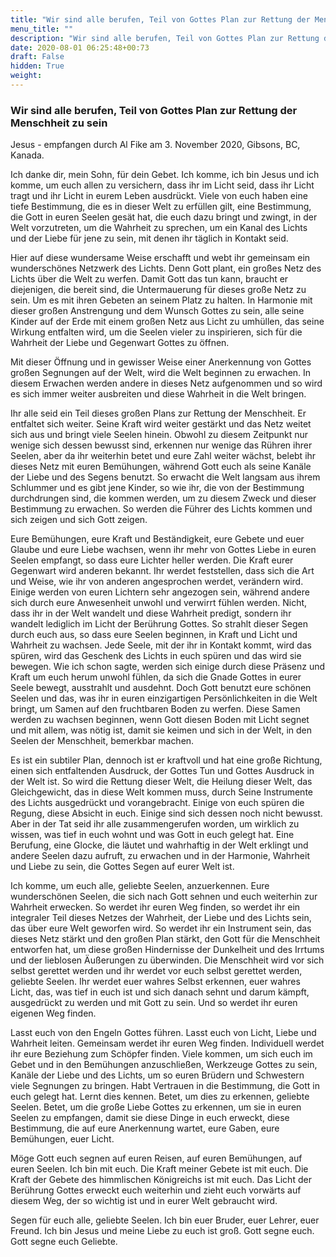 ```yaml
---
title: "Wir sind alle berufen, Teil von Gottes Plan zur Rettung der Menschheit zu sein"
menu_title: ""
description: "Wir sind alle berufen, Teil von Gottes Plan zur Rettung der Menschheit zu sein"
date: 2020-08-01 06:25:48+00:73
draft: False
hidden: True
weight:
---
```

### Wir sind alle berufen, Teil von Gottes Plan zur Rettung der Menschheit zu sein

Jesus - empfangen durch Al Fike am 3. November 2020, Gibsons, BC, Kanada.

Ich danke dir, mein Sohn, für dein Gebet. Ich komme, ich bin Jesus und ich komme, um euch allen zu versichern, dass ihr im Licht seid, dass ihr Licht tragt und ihr Licht in eurem Leben ausdrückt. Viele von euch haben eine tiefe Bestimmung, die es in dieser Welt zu erfüllen gilt, eine Bestimmung, die Gott in euren Seelen gesät hat, die euch dazu bringt und zwingt, in der Welt vorzutreten, um die Wahrheit zu sprechen, um ein Kanal des Lichts und der Liebe für jene zu sein, mit denen ihr täglich in Kontakt seid. 

Hier auf diese wundersame Weise erschafft und webt ihr gemeinsam ein wunderschönes Netzwerk des Lichts. Denn Gott plant, ein großes Netz des Lichts über die Welt zu werfen. Damit Gott das tun kann, braucht er diejenigen, die bereit sind, die Untermauerung für dieses große Netz zu sein. Um es mit ihren Gebeten an seinem Platz zu halten. In Harmonie mit dieser großen Anstrengung und dem Wunsch Gottes zu sein, alle seine Kinder auf der Erde mit einem großen Netz aus Licht zu umhüllen, das seine Wirkung entfalten wird, um die Seelen vieler zu inspirieren, sich für die Wahrheit der Liebe und Gegenwart Gottes zu öffnen.  

Mit dieser Öffnung und in gewisser Weise einer Anerkennung von Gottes großen Segnungen auf der Welt, wird die Welt beginnen zu erwachen. In diesem Erwachen werden andere in dieses Netz aufgenommen und so wird es sich immer weiter ausbreiten und diese Wahrheit in die Welt bringen.  

Ihr alle seid ein Teil dieses großen Plans zur Rettung der Menschheit. Er entfaltet sich weiter. Seine Kraft wird weiter gestärkt und das Netz weitet sich aus und bringt viele Seelen hinein. Obwohl zu diesem Zeitpunkt nur wenige sich dessen bewusst sind, erkennen nur wenige das Rühren ihrer Seelen, aber da ihr weiterhin betet und eure Zahl weiter wächst, belebt ihr dieses Netz mit euren Bemühungen, während Gott euch als seine Kanäle der Liebe und des Segens benutzt. So erwacht die Welt langsam aus ihrem Schlummer und es gibt jene Kinder, so wie ihr, die von der Bestimmung durchdrungen sind, die kommen werden, um zu diesem Zweck und dieser Bestimmung zu erwachen. So werden die Führer des Lichts kommen und sich zeigen und sich Gott zeigen.  

Eure Bemühungen, eure Kraft und Beständigkeit, eure Gebete und euer Glaube und eure Liebe wachsen, wenn ihr mehr von Gottes Liebe in euren Seelen empfangt, so dass eure Lichter heller werden. Die Kraft eurer Gegenwart wird anderen bekannt. Ihr werdet feststellen, dass sich die Art und Weise, wie ihr von anderen angesprochen werdet, verändern wird. Einige werden von euren Lichtern sehr angezogen sein, während andere sich durch eure Anwesenheit unwohl und verwirrt fühlen werden. Nicht, dass ihr in der Welt wandelt und diese Wahrheit predigt, sondern ihr wandelt lediglich im Licht der Berührung Gottes. So strahlt dieser Segen durch euch aus, so dass eure Seelen beginnen, in Kraft und Licht und Wahrheit zu wachsen. Jede Seele, mit der ihr in Kontakt kommt, wird das spüren, wird das Geschenk des Lichts in euch spüren und das wird sie bewegen. Wie ich schon sagte, werden sich einige durch diese Präsenz und Kraft um euch herum unwohl fühlen, da sich die Gnade Gottes in eurer Seele bewegt, ausstrahlt und ausdehnt. Doch Gott benutzt eure schönen Seelen und das, was ihr in euren einzigartigen Persönlichkeiten in die Welt bringt, um Samen auf den fruchtbaren Boden zu werfen. Diese Samen werden zu wachsen beginnen, wenn Gott diesen Boden mit Licht segnet und mit allem, was nötig ist, damit sie keimen und sich in der Welt, in den Seelen der Menschheit, bemerkbar machen.

Es ist ein subtiler Plan, dennoch ist er kraftvoll und hat eine große Richtung, einen sich entfaltenden Ausdruck, der Gottes Tun und Gottes Ausdruck in der Welt ist. So wird die Rettung dieser Welt, die Heilung dieser Welt, das Gleichgewicht, das in diese Welt kommen muss, durch Seine Instrumente des Lichts ausgedrückt und vorangebracht. Einige von euch spüren die Regung, diese Absicht in euch. Einige sind sich dessen noch nicht bewusst. Aber in der Tat seid ihr alle zusammengerufen worden, um wirklich zu wissen, was tief in euch wohnt und was Gott in euch gelegt hat. Eine Berufung, eine Glocke, die läutet und wahrhaftig in der Welt erklingt und andere Seelen dazu aufruft, zu erwachen und in der Harmonie, Wahrheit und Liebe zu sein, die Gottes Segen auf eurer Welt ist.  

Ich komme, um euch alle, geliebte Seelen, anzuerkennen. Eure wunderschönen Seelen, die sich nach Gott sehnen und euch weiterhin zur Wahrheit erwecken.  So werdet ihr euren Weg finden, so werdet ihr ein integraler Teil dieses Netzes der Wahrheit, der Liebe und des Lichts sein, das über eure Welt geworfen wird. So werdet ihr ein Instrument sein, das dieses Netz stärkt und den großen Plan stärkt, den Gott für die Menschheit entworfen hat, um diese großen Hindernisse der Dunkelheit und des Irrtums und der lieblosen Äußerungen zu überwinden. Die Menschheit wird vor sich selbst gerettet werden und ihr werdet vor euch selbst gerettet werden, geliebte Seelen. Ihr werdet euer wahres Selbst erkennen, euer wahres Licht, das, was tief in euch ist und sich danach sehnt und darum kämpft, ausgedrückt zu werden und mit Gott zu sein. Und so werdet ihr euren eigenen Weg finden.

Lasst euch von den Engeln Gottes führen. Lasst euch von Licht, Liebe und Wahrheit leiten. Gemeinsam werdet ihr euren Weg finden. Individuell werdet ihr eure Beziehung zum Schöpfer finden. Viele kommen, um sich euch im Gebet und in den Bemühungen anzuschließen, Werkzeuge Gottes zu sein, Kanäle der Liebe und des Lichts, um so euren Brüdern und Schwestern viele Segnungen zu bringen. Habt Vertrauen in die Bestimmung, die Gott in euch gelegt hat. Lernt dies kennen. Betet, um dies zu erkennen, geliebte Seelen. Betet, um die große Liebe Gottes zu erkennen, um sie in euren Seelen zu empfangen, damit sie diese Dinge in euch erweckt, diese Bestimmung, die auf eure Anerkennung wartet, eure Gaben, eure Bemühungen, euer Licht.  

Möge Gott euch segnen auf euren Reisen, auf euren Bemühungen, auf euren Seelen. Ich bin mit euch. Die Kraft meiner Gebete ist mit euch. Die Kraft der Gebete des himmlischen Königreichs ist mit euch. Das Licht der Berührung Gottes erweckt euch weiterhin und zieht euch vorwärts auf diesem Weg, der so wichtig ist und in eurer Welt gebraucht wird.  

Segen für euch alle, geliebte Seelen. Ich bin euer Bruder, euer Lehrer, euer Freund. Ich bin Jesus und meine Liebe zu euch ist groß. Gott segne euch. Gott segne euch Geliebte.  
